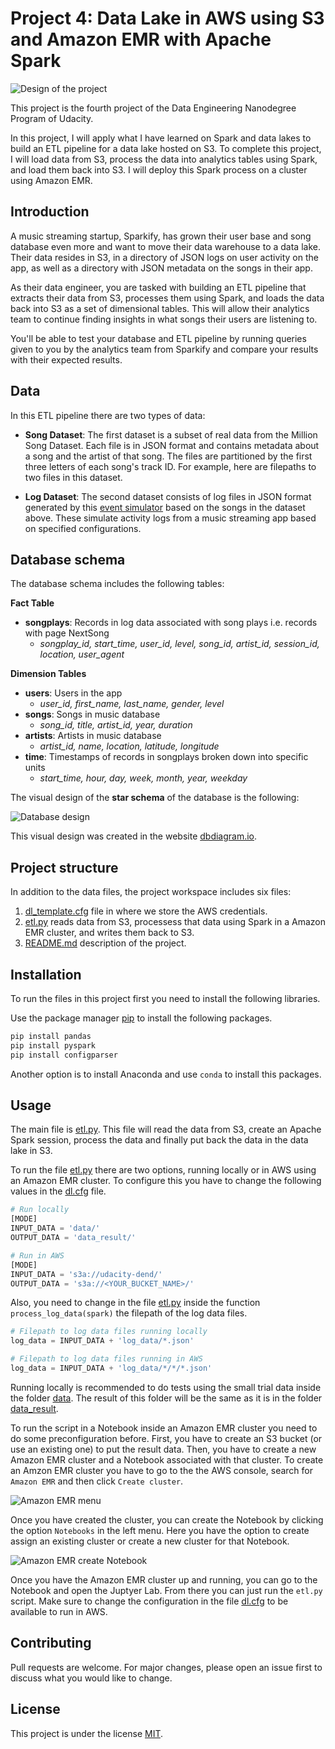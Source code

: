 # Project 4: Data Lake in AWS using S3 and Amazon EMR with Apache Spark

![Design of the project](img/design_project.png)

This project is the fourth project of the Data Engineering Nanodegree Program of Udacity.

In this project, I will apply what I have learned on Spark and data lakes to build an ETL pipeline for a data lake hosted on S3. To complete this project, I will load data from S3, process the data into analytics tables using Spark, and load them back into S3. I will deploy this Spark process on a cluster using Amazon EMR.

## Introduction

A music streaming startup, Sparkify, has grown their user base and song database even more and want to move their data warehouse to a data lake. Their data resides in S3, in a directory of JSON logs on user activity on the app, as well as a directory with JSON metadata on the songs in their app.

As their data engineer, you are tasked with building an ETL pipeline that extracts their data from S3, processes them using Spark, and loads the data back into S3 as a set of dimensional tables. This will allow their analytics team to continue finding insights in what songs their users are listening to.

You'll be able to test your database and ETL pipeline by running queries given to you by the analytics team from Sparkify and compare your results with their expected results.

## Data

In this ETL pipeline there are two types of data:

- **Song Dataset**: The first dataset is a subset of real data from the Million Song Dataset. Each file is in JSON format and contains metadata about a song and the artist of that song. The files are partitioned by the first three letters of each song's track ID. For example, here are filepaths to two files in this dataset.

- **Log Dataset**: The second dataset consists of log files in JSON format generated by this [event simulator](https://github.com/Interana/eventsim) based on the songs in the dataset above. These simulate activity logs from a music streaming app based on specified configurations.

## Database schema

The database schema includes the following tables:

**Fact Table**
- **songplays**: Records in log data associated with song plays i.e. records with page NextSong
    - *songplay_id, start_time, user_id, level, song_id, artist_id, session_id, location, user_agent*

**Dimension Tables**
- **users**: Users in the app
    - *user_id, first_name, last_name, gender, level*
- **songs**: Songs in music database
    - *song_id, title, artist_id, year, duration*
- **artists**: Artists in music database
    - *artist_id, name, location, latitude, longitude*
- **time**: Timestamps of records in songplays broken down into specific units
    - *start_time, hour, day, week, month, year, weekday*

The visual design of the **star schema** of the database is the following:

![Database design](img/db_design.png)

This visual design was created in the website [dbdiagram.io](https://dbdiagram.io).

## Project structure

In addition to the data files, the project workspace includes six files:

1. [dl_template.cfg](dl_template.cfg) file in where we store the AWS credentials.
2. [etl.py](etl.py) reads data from S3, processess that data using Spark in a Amazon EMR cluster, and writes them back to S3.
3. [README.md](README.md) description of the project.

## Installation

To run the files in this project first you need to install the following libraries.

Use the package manager [pip](https://pip.pypa.io/en/stable/) to install the following packages.

```bash
pip install pandas
pip install pyspark
pip install configparser
```

Another option is to install Anaconda and use `conda` to install this packages.

## Usage

The main file is [etl.py](etl.py). This file will read the data from S3, create an Apache Spark session, process the data and finally put back the data in the data lake in S3.

To run the file [etl.py](etl.py) there are two options, running locally or in AWS using an Amazon EMR cluster. To configure this you have to change the following values in the [dl.cfg](dl.cfg) file.

```python
# Run locally
[MODE]
INPUT_DATA = 'data/'
OUTPUT_DATA = 'data_result/'

# Run in AWS
[MODE]
INPUT_DATA = 's3a://udacity-dend/'
OUTPUT_DATA = 's3a://<YOUR_BUCKET_NAME>/'
```

Also, you need to change in the file [etl.py](etl.py) inside the function `process_log_data(spark)` the filepath of the log data files.

```python
# Filepath to log data files running locally
log_data = INPUT_DATA + 'log_data/*.json'

# Filepath to log data files running in AWS
log_data = INPUT_DATA + 'log_data/*/*/*.json'
```

Running locally is recommended to do tests using the small trial data inside the folder [data](data/). The result of this folder will be the same as it is in the folder [data_result](data_result/).

To run the script in a Notebook inside an Amazon EMR cluster you need to do some preconfiguration before. First, you have to create an S3 bucket (or use an existing one) to put the result data. Then, you have to create a new Amazon EMR cluster and a Notebook associated with that cluster. To create an Amzon EMR cluster you have to go to the the AWS console, search for `Amazon EMR` and then click `Create cluster`.

![Amazon EMR menu](img/aws_emr_menu.png)

Once you have created the cluster, you can create the Notebook by clicking the option `Notebooks` in the left menu. Here you have the option to create assign an existing cluster or create a new cluster for that Notebook.

![Amazon EMR create Notebook](img/aws_emr_create.png)

Once you have the Amazon EMR cluster up and running, you can go to the Notebook and open the Juptyer Lab. From there you can just run the `etl.py` script. Make sure to change the configuration in the file [dl.cfg](dl.cfg) to be available to run in AWS.

## Contributing

Pull requests are welcome. For major changes, please open an issue first to discuss what you would like to change.

## License

This project is under the license [MIT](https://choosealicense.com/licenses/mit/).